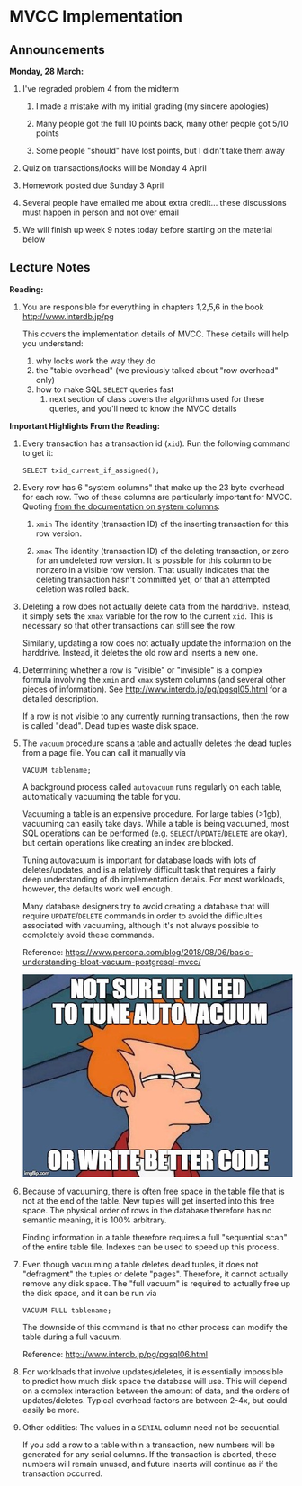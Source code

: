 # MVCC Implementation

## Announcements

**Monday, 28 March:**

1. I've regraded problem 4 from the midterm

    1. I made a mistake with my initial grading (my sincere apologies)

    1. Many people got the full 10 points back, many other people got 5/10 points

    1. Some people "should" have lost points, but I didn't take them away

1. Quiz on transactions/locks will be Monday 4 April

1. Homework posted due Sunday 3 April

1. Several people have emailed me about extra credit... these discussions must happen in person and not over email

1. We will finish up week 9 notes today before starting on the material below

## Lecture Notes

**Reading:**

1. You are responsible for everything in chapters 1,2,5,6 in the book <http://www.interdb.jp/pg>

    This covers the implementation details of MVCC.
    These details will help you understand:
    
    1. why locks work the way they do
    1. the "table overhead" (we previously talked about "row overhead" only)
    1. how to make SQL `SELECT` queries fast
        1. next section of class covers the algorithms used for these queries,
            and you'll need to know the MVCC details

**Important Highlights From the Reading:**

1. Every transaction has a transaction id (`xid`).
   Run the following command to get it:
   ```
   SELECT txid_current_if_assigned();
   ```

1. Every row has 6 "system columns" that make up the 23 byte overhead for each row.
   Two of these columns are particularly important for MVCC.
   Quoting [from the documentation on system columns](https://www.postgresql.org/docs/13/ddl-system-columns.html):

   1. `xmin`
      The identity (transaction ID) of the inserting transaction for this row version.

   1. `xmax`
      The identity (transaction ID) of the deleting transaction, or zero for an undeleted row version.
      It is possible for this column to be nonzero in a visible row version.
      That usually indicates that the deleting transaction hasn't committed yet, or that an attempted deletion was rolled back.

1. Deleting a row does not actually delete data from the harddrive.
   Instead, it simply sets the `xmax` variable for the row to the current `xid`.
   This is necessary so that other transactions can still see the row.

   Similarly, updating a row does not actually update the information on the harddrive.
   Instead, it deletes the old row and inserts a new one.

1. Determining whether a row is "visible" or "invisible" is a complex formula involving the `xmin` and `xmax` system columns (and several other pieces of information).
   See http://www.interdb.jp/pg/pgsql05.html for a detailed description.

   If a row is not visible to any currently running transactions,
   then the row is called "dead".
   Dead tuples waste disk space.

1. The `vacuum` procedure scans a table and actually deletes the dead tuples from a page file.
   You can call it manually via
   ```
   VACUUM tablename;
   ```
   A background process called `autovacuum` runs regularly on each table, automatically vacuuming the table for you. 

   Vacuuming a table is an expensive procedure.
   For large tables (>1gb),
   vacuuming can easily take days.
   While a table is being vacuumed,
   most SQL operations can be performed (e.g. `SELECT`/`UPDATE`/`DELETE` are okay),
   but certain operations like creating an index are blocked.

   Tuning autovacuum is important for database loads with lots of deletes/updates,
   and is a relatively difficult task that requires a fairly deep understanding of db implementation details.
   For most workloads, however, the defaults work well enough.

   Many database designers try to avoid creating a database that will require `UPDATE`/`DELETE` commands in order to avoid the difficulties associated with vacuuming,
   although it's not always possible to completely avoid these commands.

   Reference: https://www.percona.com/blog/2018/08/06/basic-understanding-bloat-vacuum-postgresql-mvcc/

   <img src=autovacuum.jpeg />

1. Because of vacuuming,
   there is often free space in the table file that is not at the end of the table.
   New tuples will get inserted into this free space.
   The physical order of rows in the database therefore has no semantic meaning,
   it is 100% arbitrary.

   Finding information in a table therefore requires a full "sequential scan" of the entire table file.
   Indexes can be used to speed up this process.


1. Even though vacuuming a table deletes dead tuples,
   it does not "defragment" the tuples or delete "pages".
   Therefore, it cannot actually remove any disk space.
   The "full vacuum" is required to actually free up the disk space,
   and it can be run via
   ```
   VACUUM FULL tablename;
   ```
   The downside of this command is that no other process can modify the table during a full vacuum.

   Reference: http://www.interdb.jp/pg/pgsql06.html

1. For workloads that involve updates/deletes,
   it is essentially impossible to predict how much disk space the database will use.
   This will depend on a complex interaction between the amount of data, and the orders of updates/deletes.
   Typical overhead factors are between 2-4x,
   but could easily be more.

1. Other oddities:
   The values in a `SERIAL` column need not be sequential.

   If you add a row to a table within a transaction,
   new numbers will be generated for any serial columns.
   If the transaction is aborted,
   these numbers will remain unused,
   and future inserts will continue as if the transaction occurred.

